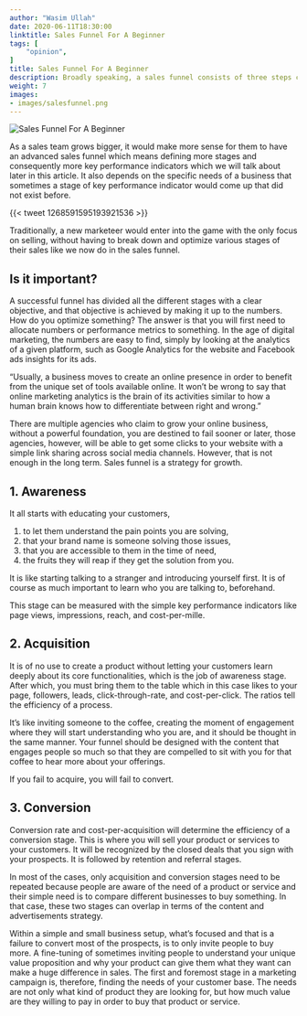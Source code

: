 ```yaml
---
author: "Wasim Ullah"
date: 2020-06-11T18:30:00
linktitle: Sales Funnel For A Beginner
tags: [
    "opinion",
]
title: Sales Funnel For A Beginner
description: Broadly speaking, a sales funnel consists of three steps called awareness, interest, and decision. It is also known misquoted as marketing funnel.
weight: 7
images:
- images/salesfunnel.png
---
```


![Sales Funnel For A Beginner](/images/salesfunnel.png)

As a sales team grows bigger, it would make more sense for them to have an advanced sales funnel which means defining more stages and consequently more key performance indicators which we will talk about later in this article. It also depends on the specific needs of a business that sometimes a stage of key performance indicator would come up that did not exist before.

{{< tweet 1268591595193921536 >}}

Traditionally, a new marketeer would enter into the game with the only focus on selling, without having to break down and optimize various stages of their sales like we now do in the sales funnel.

## Is it important?
A successful funnel has divided all the different stages with a clear objective, and that objective is achieved by making it up to the numbers. How do you optimize something? The answer is that you will first need to allocate numbers or performance metrics to something. In the age of digital marketing, the numbers are easy to find, simply by looking at the analytics of a given platform, such as Google Analytics for the website and Facebook ads insights for its ads.

“Usually, a business moves to create an online presence in order to benefit from the unique set of tools available online. It won’t be wrong to say that online marketing analytics is the brain of its activities similar to how a human brain knows how to differentiate between right and wrong.”

There are multiple agencies who claim to grow your online business, without a powerful foundation, you are destined to fail sooner or later, those agencies, however, will be able to get some clicks to your website with a simple link sharing across social media channels. However, that is not enough in the long term. Sales funnel is a strategy for growth.

##  1. Awareness
It all starts with educating your customers,

<ol>
<li>to let them understand the pain points you are solving,</li>
<li>that your brand name is someone solving those issues,</li>
<li>that you are accessible to them in the time of need,</li>
<li>the fruits they will reap if they get the solution from you.</li>
</ol>
It is like starting talking to a stranger and introducing yourself first. It is of course as much important to learn who you are talking to, beforehand.

This stage can be measured with the simple key performance indicators like page views, impressions, reach, and cost-per-mille.

## 2. Acquisition
It is of no use to create a product without letting your customers learn deeply about its core functionalities, which is the job of awareness stage. After which, you must bring them to the table which in this case likes to your page, followers, leads, click-through-rate, and cost-per-click. The ratios tell the efficiency of a process.

It’s like inviting someone to the coffee, creating the moment of engagement where they will start understanding who you are, and it should be thought in the same manner. Your funnel should be designed with the content that engages people so much so that they are compelled to sit with you for that coffee to hear more about your offerings.

If you fail to acquire, you will fail to convert.

## 3. Conversion
Conversion rate and cost-per-acquisition will determine the efficiency of a conversion stage. This is where you will sell your product or services to your customers. It will be recognized by the closed deals that you sign with your prospects. It is followed by retention and referral stages.

In most of the cases, only acquisition and conversion stages need to be repeated because people are aware of the need of a product or service and their simple need is to compare different businesses to buy something. In that case, these two stages can overlap in terms of the content and advertisements strategy.

Within a simple and small business setup, what’s focused and that is a failure to convert most of the prospects, is to only invite people to buy more. A fine-tuning of sometimes inviting people to understand your unique value proposition and why your product can give them what they want can make a huge difference in sales. The first and foremost stage in a marketing campaign is, therefore, finding the needs of your customer base. The needs are not only what kind of product they are looking for, but how much value are they willing to pay in order to buy that product or service.
